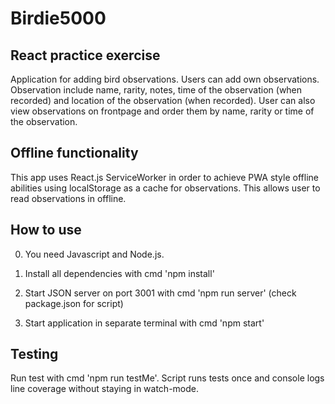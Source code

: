 # Birdie5000
React practice exercise
---
Application for adding bird observations. Users can add own observations. Observation include name, rarity, notes, time of the observation (when recorded) and location of the observation (when recorded). User can also view observations on frontpage and order them by name, rarity or time of the observation.

## Offline functionality
This app uses React.js ServiceWorker in order to achieve PWA style offline abilities using localStorage as a cache for observations. This allows user to read observations in offline.

## How to use
0. You need Javascript and Node.js.

1. Install all dependencies with cmd 'npm install'

2. Start JSON server on port 3001 with cmd 'npm run server' (check package.json for script)

3. Start application in separate terminal with cmd 'npm start'

## Testing
Run test with cmd 'npm run testMe'. Script runs tests once and console logs line coverage without staying in watch-mode.



